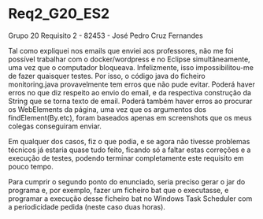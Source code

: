 # Req2_G20_ES2
Grupo 20
Requisito 2 - 82453 - José Pedro Cruz Fernandes

  Tal como expliquei nos emails que enviei aos professores, não me foi possível trabalhar com o docker/wordpress e no Eclipse simultâneamente, uma vez que o computador bloqueava. Infelizmente, isso impossibilitou-me de fazer quaisquer testes. Por isso, o código java do ficheiro monitoring.java provavelmente tem erros que não pude evitar. Poderá haver erros no que diz respeito ao envio do email, e da respectiva construção da String que se torna texto de email. Poderá também haver erros ao procurar os WebElements da página, uma vez que os argumentos dos findElement(By.etc), foram baseados apenas em screenshots que os meus colegas conseguiram enviar.
  
  Em qualquer dos casos, fiz o que podia, e se agora não tivesse problemas técnicos já estaria quase tudo feito, ficando só a faltar estas correções e a execução de testes, podendo terminar completamente este requisito em pouco tempo.
  
  Para cumprir o segundo ponto do enunciado, seria preciso gerar o jar do programa e, por exemplo, fazer um ficheiro bat que o executasse, e programar a execução desse ficheiro bat no Windows Task Scheduler com a periodicidade pedida (neste caso duas horas).
